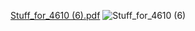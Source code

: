 [Stuff_for_4610 (6).pdf](https://github.com/rj-may/math4610/files/7155517/Stuff_for_4610.6.pdf)
![Stuff_for_4610 (6)](https://user-images.githubusercontent.com/89875220/133113297-d54ffde1-3c5d-4cd9-8cbe-4390ddcf7dac.jpg)
